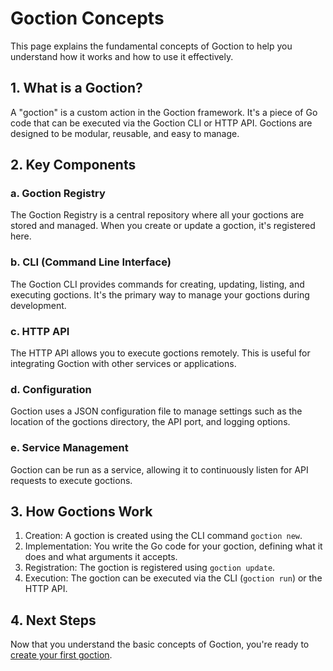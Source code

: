 # Goction Concepts

This page explains the fundamental concepts of Goction to help you understand how it works and how to use it effectively.

## 1. What is a Goction?

A "goction" is a custom action in the Goction framework. It's a piece of Go code that can be executed via the Goction CLI or HTTP API. Goctions are designed to be modular, reusable, and easy to manage.

## 2. Key Components

### a. Goction Registry

The Goction Registry is a central repository where all your goctions are stored and managed. When you create or update a goction, it's registered here.

### b. CLI (Command Line Interface)

The Goction CLI provides commands for creating, updating, listing, and executing goctions. It's the primary way to manage your goctions during development.

### c. HTTP API

The HTTP API allows you to execute goctions remotely. This is useful for integrating Goction with other services or applications.

### d. Configuration

Goction uses a JSON configuration file to manage settings such as the location of the goctions directory, the API port, and logging options.

### e. Service Management

Goction can be run as a service, allowing it to continuously listen for API requests to execute goctions.

## 3. How Goctions Work

1. Creation: A goction is created using the CLI command `goction new`.
2. Implementation: You write the Go code for your goction, defining what it does and what arguments it accepts.
3. Registration: The goction is registered using `goction update`.
4. Execution: The goction can be executed via the CLI (`goction run`) or the HTTP API.

## 4. Next Steps

Now that you understand the basic concepts of Goction, you're ready to [create your first goction](./quickstart.md).
